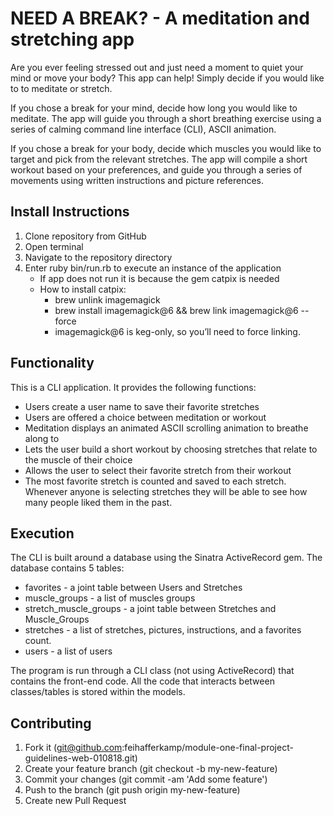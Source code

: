 # NEED A BREAK? - A meditation and stretching app

Are you ever feeling stressed out and just need a moment to quiet your mind or move your body? This app can help! Simply decide if you would like to to meditate or stretch.

If you chose a break for your mind, decide how long you would like to meditate. The app will guide you through a short breathing exercise using a series of calming command line interface (CLI), ASCII animation.

If you chose a break for your body, decide which muscles you would like to target and pick from the relevant stretches. The app will compile a short workout based on your preferences, and guide you through a series of movements using written instructions and picture references. 

## Install Instructions

1. Clone repository from GitHub
2. Open terminal
3. Navigate to the repository directory
4. Enter ruby bin/run.rb to execute an instance of the application
    * If app does not run it is because the gem catpix is needed
    * How to install catpix:
       * brew unlink imagemagick
       * brew install imagemagick@6 && brew link imagemagick@6 --force
       * imagemagick@6 is keg-only, so you’ll need to force linking.

## Functionality

This is a CLI application. It provides the following functions:
* Users create a user name to save their favorite stretches
* Users are offered a choice between meditation or workout
* Meditation displays an animated ASCII scrolling animation to breathe along to
* Lets the user build a short workout by choosing stretches that relate to the muscle of their choice
* Allows the user to select their favorite stretch from their workout
* The most favorite stretch is counted and saved to each stretch. Whenever anyone is selecting stretches they will be able to see how many people liked them in the past.

## Execution

The CLI is built around a database using the Sinatra ActiveRecord gem. The database contains 5 tables:
* favorites - a joint table between Users and Stretches
* muscle_groups - a list of muscles groups
* stretch_muscle_groups - a joint table between Stretches and Muscle_Groups
* stretches - a list of stretches, pictures, instructions, and a favorites count.
* users - a list of users

The program is run through a CLI class (not using ActiveRecord) that contains the front-end code. All the code that interacts between classes/tables is stored within the models.

## Contributing
1. Fork it (git@github.com:feihafferkamp/module-one-final-project-guidelines-web-010818.git)
2. Create your feature branch (git checkout -b my-new-feature)
3. Commit your changes (git commit -am 'Add some feature')
4. Push to the branch (git push origin my-new-feature)
5. Create new Pull Request
